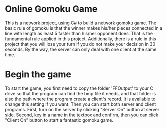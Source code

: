 # Online Gomoku Game
This is a network project, using C# to build a network gomoku game. The basic rule of gomoku is that the winner makes his/her pieces connected in a line with length as least 5 faster than his/her opponent does. That is the fundamental rule applied in this project. Additionally, there is a rule in this project that you will lose your turn if you do not make your decision in 30 seconds. By the way, the server can only deal with one client at the same time.

# Begin the game
To start the game, you first need to copy the folder 'FFOutput' to your C drive so that the program can find the bmp file it needs, and that folder is also the path where the program create a client's record. It is available to change this setting if you want. Then you can start both server and client programs. First, turn on the server by clicking "Server On" button at server side. Second, key in a name in the textbox and confirm, then you can click "Client On" button to start a fantastic gomoku game.
